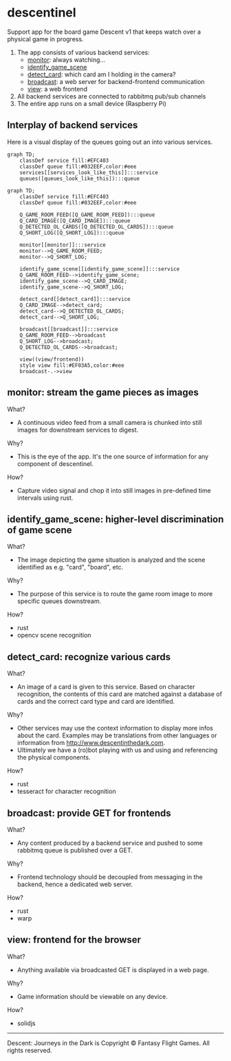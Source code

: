 # descentinel
Support app for the board game Descent v1 that keeps watch over a physical game in progress.

1. The app consists of various backend services:
    - [monitor](#monitor-stream-the-game-pieces-as-images): always watching...
    - [identify_game_scene]()
    - [detect_card](#detect_card-recognize-various-cards): which card am I holding in the camera?
    - [broadcast](#broadcast-provide-get-for-frontends): a web server for backend-frontend communication
    - [view](#view-frontend-for-the-browser): a web frontend
1. All backend services are connected to rabbitmq pub/sub channels
1. The entire app runs on a small device (Raspberry Pi)

## Interplay of backend services

Here is a visual display of the queues going out an into various services.

```mermaid
graph TD;
    classDef service fill:#EFC403
    classDef queue fill:#032EEF,color:#eee
    services[[services_look_like_this]]:::service
    queues([queues_look_like_this]):::queue
```

```mermaid
graph TD;
    classDef service fill:#EFC403
    classDef queue fill:#032EEF,color:#eee

    Q_GAME_ROOM_FEED([Q_GAME_ROOM_FEED]):::queue
    Q_CARD_IMAGE([Q_CARD_IMAGE]):::queue
    Q_DETECTED_OL_CARDS([Q_DETECTED_OL_CARDS]):::queue
    Q_SHORT_LOG([Q_SHORT_LOG]):::queue

    monitor[[monitor]]:::service
    monitor-->Q_GAME_ROOM_FEED;
    monitor-->Q_SHORT_LOG;

    identify_game_scene[[identify_game_scene]]:::service
    Q_GAME_ROOM_FEED-->identify_game_scene;
    identify_game_scene-->Q_CARD_IMAGE;
    identify_game_scene-->Q_SHORT_LOG;

    detect_card[[detect_card]]:::service
    Q_CARD_IMAGE-->detect_card;
    detect_card-->Q_DETECTED_OL_CARDS;
    detect_card-->Q_SHORT_LOG;

    broadcast[[broadcast]]:::service
    Q_GAME_ROOM_FEED-->broadcast
    Q_SHORT_LOG-->broadcast;
    Q_DETECTED_OL_CARDS-->broadcast;

    view((view/frontend))
    style view fill:#EF03A5,color:#eee
    broadcast-.->view
```

## monitor: stream the game pieces as images

What?
- A continuous video feed from a small camera is chunked into still images for downstream services to digest.

Why?
- This is the eye of the app. It's the one source of information for any component of descentinel.

How?
- Capture video signal and chop it into still images in pre-defined time intervals using rust.

## identify_game_scene: higher-level discrimination of game scene

What?
- The image depicting the game situation is analyzed and the scene identified as e.g. "card", "board", etc.

Why?
- The purpose of this service is to route the game room image to more specific queues downstream.

How?
- rust
- opencv scene recognition

## detect_card: recognize various cards

What? 
- An image of a card is given to this service. Based on character recognition, the contents of this card are matched against a database of cards and the correct card type and card are identified.

Why?
- Other services may use the context information to display more infos about the card. Examples may be translations from other languages or information from http://www.descentinthedark.com.
- Ultimately we have a (ro)bot playing with us and using and referencing the physical components.

How?
- rust
- tesseract for character recognition

## broadcast: provide GET for frontends

What?
- Any content produced by a backend service and pushed to some rabbitmq queue is published over a GET.

Why?
- Frontend technology should be decoupled from messaging in the backend, hence a dedicated web server.

How?
- rust
- warp

## view: frontend for the browser

What?
- Anything available via broadcasted GET is displayed in a web page.

Why?
- Game information should be viewable on any device.

How?
- solidjs


---
Descent: Journeys in the Dark is Copyright © Fantasy Flight Games. All rights reserved.
